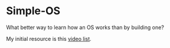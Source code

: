 # Simple-OS

What better way to learn how an OS works than by building one?

My initial resource is this [video list](https://www.youtube.com/playlist?list=PLFjM7v6KGMpiH2G-kT781ByCNC_0pKpPN).